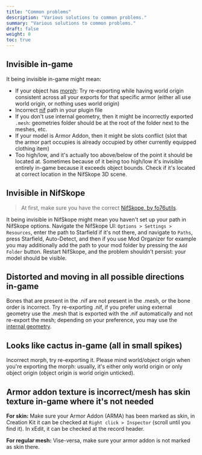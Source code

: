 ```yaml
---
title: "Common problems"
description: "Various solutions to common problems."
summary: "Various solutions to common problems."
draft: false
weight: 0
toc: true
---
```


## Invisible in-game
It being invisible in-game might mean:
- If your object has [morph](/docs/tips/morph/): Try re-exporting while having world origin consistent across all your exports for that specific armor (either all use world origin, or nothing uses world origin)
- Incorrect [nif](/docs/tips/nif/) path in your plugin file
- If you don't use internal geometry, then it might be incorrectly exported `.mesh`: geometries folder should be at the root of the folder next to the meshes, etc.
- If your model is Armor Addon, then it might be slots conflict (slot that the armor part occupies is already occupied by other currently equipped clothing item)
- Too high/low, and it's actually too above/below of the point it should be located at. Sometimes because of it being too high/low it's invisible entirely in-game because it exceeds object bounds. Check if it's located at correct location in the NifSkope 3D scene.

## Invisible in NifSkope
> At first, make sure you have the correct [NifSkope, by fo76utils](https://github.com/fo76utils/nifskope/releases/latest).

It being invisible in NifSkope might mean you haven't set up your path in NifSkope options. Navigate the NifSkope UI: `Options > Settings > Resources`, enter the path to Starfield if it's not there, and navigate to `Paths`, press Starfield, Auto-Detect, and then if you use Mod Organizer for example you may additionally add the path to your mod folder by pressing the `Add Folder` button. Restart NifSkope, and the problem shouldn't persist: your model should be visible.

## Distorted and moving in all possible directions in-game
Bones that are present in the .nif are not present in the .mesh, or the bone order is incorrect. Try re-exporting .nif, if you prefer using external geometry use the .mesh that is exported with the .nif automatically and not re-export the mesh; depending on your preference, you may use the [internal geometry](/docs/tips/mesh/#is-internal-geometry-better-than-the-external-geometry).

## Looks like cactus in-game (all in small spikes)
Incorrect morph, try re-exporting it. Please mind world/object origin when you're exporting the morph: usually, it's either only world origin or only object origin (object origin is world origin unticked).

## Armor addon texture is incorrect/mesh has skin texture in-game where it's not needed
**For skin:** Make sure your Armor Addon (ARMA) has been marked as skin, in Creation Kit it can be checked at `Right click > Inspector` (scroll until you find it). In xEdit, it can be checked at the record header.

**For regular mesh:** Vise-versa, make sure your armor addon is not marked as skin there.